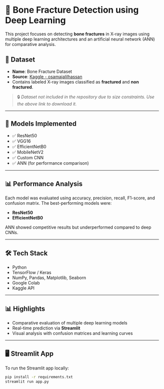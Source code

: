# 🦴 Bone Fracture Detection using Deep Learning

This project focuses on detecting **bone fractures** in X-ray images using multiple deep learning architectures and an artificial neural network (ANN) for comparative analysis.

## 📁 Dataset
- **Name**: Bone Fracture Dataset
- **Source**: [Kaggle - osamajalilhassan](https://www.kaggle.com/datasets/osamajalilhassan/bone-fracture-dataset)
- Contains labeled X-ray images classified as **fractured** and **non fractured**.

> 🔒 *Dataset not included in the repository due to size constraints. Use the above link to download it.*

---

## 🚀 Models Implemented
- ✅ ResNet50
- ✅ VGG16
- ✅ EfficientNetB0
- ✅ MobileNetV2
- ✅ Custom CNN
- ✅ ANN (for performance comparison)

---

## 📊 Performance Analysis
Each model was evaluated using accuracy, precision, recall, F1-score, and confusion matrix. The best-performing models were:
- **ResNet50**
- **EfficientNetB0**

ANN showed competitive results but underperformed compared to deep CNNs.

---

## 🛠️ Tech Stack
- Python
- TensorFlow / Keras
- NumPy, Pandas, Matplotlib, Seaborn
- Google Colab
- Kaggle API

---
## 📊 Highlights
- Comparative evaluation of multiple deep learning models
- Real-time prediction via **Streamlit**
- Visual analysis with confusion matrices and learning curves

---

## 🖥️ Streamlit App

To run the Streamlit app locally:

```bash
pip install -r requirements.txt
streamlit run app.py


